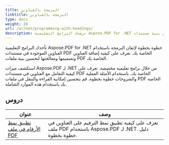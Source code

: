 ```yaml
---
title: البرمجة بالعناوين
linktitle: البرمجة بالعناوين
type: docs
weight: 20
url: /ar/net/programming-with-headings/
description: ترشدك البرامج التعليمية Aspose.PDF for .NET خلال استخدام العناوين لتحسين بنية مستندات PDF الخاصة بك.
---
```

تأخذك البرامج التعليمية Aspose.PDF for .NET خطوة بخطوة لإتقان البرمجة باستخدام العناوين الموجودة في مستندات PDF الخاصة بك. تعرف على كيفية إضافة العناوين وتصميمها ومعالجتها لتحسين بنية ملفات PDF الخاصة بك.

استكشف ميزات Aspose.PDF لـ .NET من خلال برامج تعليمية مخصصة. تعرف على كيفية التعامل مع العناوين في مستندات PDF الخاصة بك، باستخدام الأمثلة العملية والشروحات خطوة بخطوة. قم بتحسين إمكانية القراءة والتنقل في ملفات PDF الخاصة بك باستخدام هذه الموارد الشاملة.

## دروس
| عنوان | وصف |
| --- | --- | 
| [تطبيق نمط الأرقام في ملف PDF](./apply-number-style/) | تعرف على كيفية تطبيق نمط الترقيم على العناوين في ملف PDF باستخدام Aspose.PDF لـ .NET. دليل خطوة بخطوة. |   